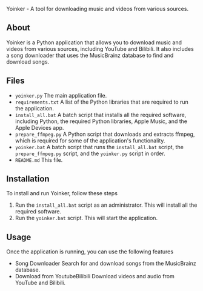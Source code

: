Yoinker - A tool for downloading music and videos from various sources.

## About

Yoinker is a Python application that allows you to download music and videos from various sources, including YouTube and Bilibili. It also includes a song downloader that uses the MusicBrainz database to find and download songs.

## Files

- `yoinker.py` The main application file.
- `requirements.txt` A list of the Python libraries that are required to run the application.
- `install_all.bat` A batch script that installs all the required software, including Python, the required Python libraries, Apple Music, and the Apple Devices app.
- `prepare_ffmpeg.py` A Python script that downloads and extracts ffmpeg, which is required for some of the application's functionality.
- `yoinker.bat` A batch script that runs the `install_all.bat` script, the `prepare_ffmpeg.py` script, and the `yoinker.py` script in order.
- `README.md` This file.

## Installation
 
To install and run Yoinker, follow these steps

1.  Run the `install_all.bat` script as an administrator. This will install all the required software.
2.  Run the `yoinker.bat` script. This will start the application.

## Usage

Once the application is running, you can use the following features

- Song Downloader Search for and download songs from the MusicBrainz database.
- Download from YoutubeBilibili Download videos and audio from YouTube and Bilibili.
